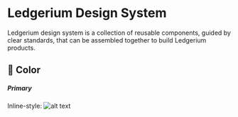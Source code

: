# Ledgerium Design System

Ledgerium design system is a collection of reusable components, guided by clear standards, that can be assembled together to build Ledgerium products.

## 🌈 Color

##### Primary
Inline-style: 
![alt text](https://github.com/ledgerium/pubdocs/blob/master/DesignSystemAssets/ColorBlock/1F3160.svg "Logo Title Text 1")
